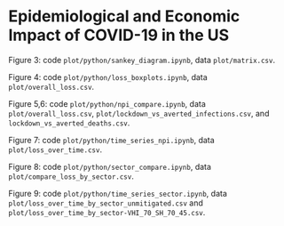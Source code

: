 # Epidemiological and Economic Impact of COVID-19 in the US

Figure 3: code `plot/python/sankey_diagram.ipynb`, data `plot/matrix.csv`.

Figure 4: code `plot/python/loss_boxplots.ipynb`, data `plot/overall_loss.csv`.

Figure 5,6: code `plot/python/npi_compare.ipynb`, data `plot/overall_loss.csv`, `plot/lockdown_vs_averted_infections.csv`, and `lockdown_vs_averted_deaths.csv`.

Figure 7: code `plot/python/time_series_npi.ipynb`, data `plot/loss_over_time.csv`.

Figure 8: code `plot/python/sector_compare.ipynb`, data `plot/compare_loss_by_sector.csv`.

Figure 9: code `plot/python/time_series_sector.ipynb`, data `plot/loss_over_time_by_sector_unmitigated.csv` and `plot/loss_over_time_by_sector-VHI_70_SH_70_45.csv`.
